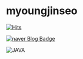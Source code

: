 # myoungjinseo


[![Hits](https://hits.seeyoufarm.com/api/count/incr/badge.svg?url=https%3A%2F%2Fgithub.com%2Fmyoungjinseo&count_bg=%2379C83D&title_bg=%23555555&icon=&icon_color=%23E7E7E7&title=hits&edge_flat=false)](https://hits.seeyoufarm.com)





[![naver Blog Badge](https://img.shields.io/badge/Blog-hex.svg?&style=for-the-badge&logo=#hex&logoColor=hex"logo&link=https://blog.naver.com/smjsih/)](https://blog.naver.com/smjsih/)




<img alt="JAVA" src ="https://img.shields.io/badge/JAVA-007396.svg?&style=for-the-badge&logo=JAVA&logoColor=white"/>
